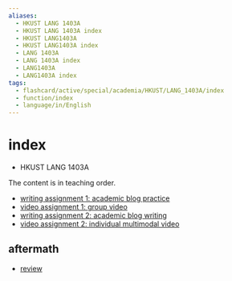 ```yaml
---
aliases:
  - HKUST LANG 1403A
  - HKUST LANG 1403A index
  - HKUST LANG1403A
  - HKUST LANG1403A index
  - LANG 1403A
  - LANG 1403A index
  - LANG1403A
  - LANG1403A index
tags:
  - flashcard/active/special/academia/HKUST/LANG_1403A/index
  - function/index
  - language/in/English
---
```


# index

- HKUST LANG 1403A

The content is in teaching order.

- [writing assignment 1: academic blog practice](writing%20assignment%201%20-%20academic%20blog%20practice/)
- [video assignment 1: group video](video%20assignment%201%20-%20group%20video/)
- [writing assignment 2: academic blog writing](writing%20assignment%202%20-%20academic%20blog%20writing/)
- [video assignment 2: individual multimodal video](video%20assignment%202%20-%20individual%20multimodal%20video/)

## aftermath

- [review](review.md)
